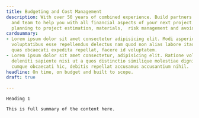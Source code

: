 ```yaml
---
title: Budgeting and Cost Management
description: With over 50 years of combined experience. Build partners have the knowledge
  and team to help you with all financial aspects of your next project. From resource
  planning to project estimation, materials,  risk management and avoiding cost overruns.
cardsummary:
- Lorem ipsum dolor sit amet consectetur adipisicing elit. Modi asperiores rerum corrupti
  voluptatibus esse repellendus delectus nam quod non alias labore itaque dolorem
  quas obcaecati expedita repellat, facere id voluptatem.
- Lorem ipsum dolor sit amet consectetur, adipisicing elit. Ratione voluptatum dicta,
  deleniti sapiente nisi ut a quos distinctio similique molestiae dignissimos officiis
  cumque obcaecati hic, debitis repellat accusamus accusantium nihil.
headline: On time, on budget and built to scope.
draft: true

---
```

    Heading 1
    
    This is full summary of the content here.